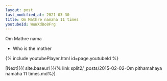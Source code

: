 ```yaml
---
layout: post
last_modified_at: 2021-03-30
title: Om Mathre namaha 11 times
youtubeId: WuWXdBo8Frg
---
```

 
 
Om Mathre nama 
 
 -  Who is the mother 
 
  
 
  
 
 
 
 
 
 


{% include youtubePlayer.html id=page.youtubeId %}
 
[Next]({{ site.baseurl }}{% link  split2/_posts/2015-02-02-Om pithamahaya namaha 11 times.md%})
 
